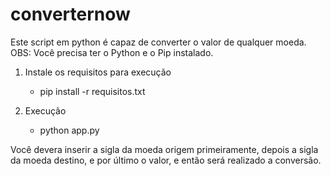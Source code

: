 # converternow
Este script em python é capaz de converter o valor de qualquer moeda.
OBS: Você precisa ter o Python e o Pip instalado.

1. Instale os requisitos para execução
    - pip install -r requisitos.txt

2. Execução
    - python app.py

Você devera inserir a sigla da moeda origem primeiramente, depois a sigla da moeda destino, e por último o valor, e então será realizado a conversão.
